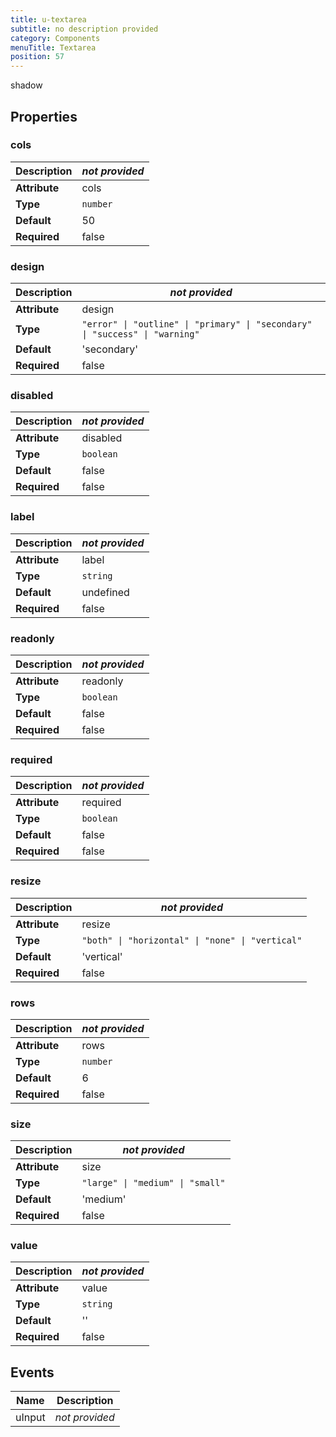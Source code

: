 ```yaml
---
title: u-textarea
subtitle: no description provided
category: Components
menuTitle: Textarea
position: 57
---
```


<badge> shadow </badge>








## Properties

### cols
|**Description**|*not provided*|
|---|---|
|**Attribute**|cols|
|**Type**|`number`|
|**Default**|50|
|**Required**|false|


### design
|**Description**|*not provided*|
|---|---|
|**Attribute**|design|
|**Type**|`"error" \| "outline" \| "primary" \| "secondary" \| "success" \| "warning"`|
|**Default**|'secondary'|
|**Required**|false|


### disabled
|**Description**|*not provided*|
|---|---|
|**Attribute**|disabled|
|**Type**|`boolean`|
|**Default**|false|
|**Required**|false|


### label
|**Description**|*not provided*|
|---|---|
|**Attribute**|label|
|**Type**|`string`|
|**Default**|undefined|
|**Required**|false|


### readonly
|**Description**|*not provided*|
|---|---|
|**Attribute**|readonly|
|**Type**|`boolean`|
|**Default**|false|
|**Required**|false|


### required
|**Description**|*not provided*|
|---|---|
|**Attribute**|required|
|**Type**|`boolean`|
|**Default**|false|
|**Required**|false|


### resize
|**Description**|*not provided*|
|---|---|
|**Attribute**|resize|
|**Type**|`"both" \| "horizontal" \| "none" \| "vertical"`|
|**Default**|'vertical'|
|**Required**|false|


### rows
|**Description**|*not provided*|
|---|---|
|**Attribute**|rows|
|**Type**|`number`|
|**Default**|6|
|**Required**|false|


### size
|**Description**|*not provided*|
|---|---|
|**Attribute**|size|
|**Type**|`"large" \| "medium" \| "small"`|
|**Default**|'medium'|
|**Required**|false|


### value
|**Description**|*not provided*|
|---|---|
|**Attribute**|value|
|**Type**|`string`|
|**Default**|''|
|**Required**|false|



## Events
|Name|Description|
|---|---|
|uInput|*not provided*|










